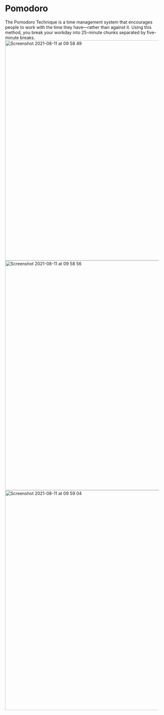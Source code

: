 # Pomodoro

The Pomodoro Technique is a time management system that encourages people to work with the time they have—rather than against it. Using this method, you break your workday into 25-minute chunks separated by five-minute breaks.
<img width="721" alt="Screenshot 2021-08-11 at 09 58 49" src="https://user-images.githubusercontent.com/47826357/128983797-3a638325-885f-4e06-ad4a-acfe7035d5cd.png">
<img width="752" alt="Screenshot 2021-08-11 at 09 58 56" src="https://user-images.githubusercontent.com/47826357/128983810-2ea074a3-d670-450b-af06-6ea2d61d4a3c.png">
<img width="720" alt="Screenshot 2021-08-11 at 09 59 04" src="https://user-images.githubusercontent.com/47826357/128983815-7f898da8-dbc3-4903-a78e-fef5b80b0a84.png">
